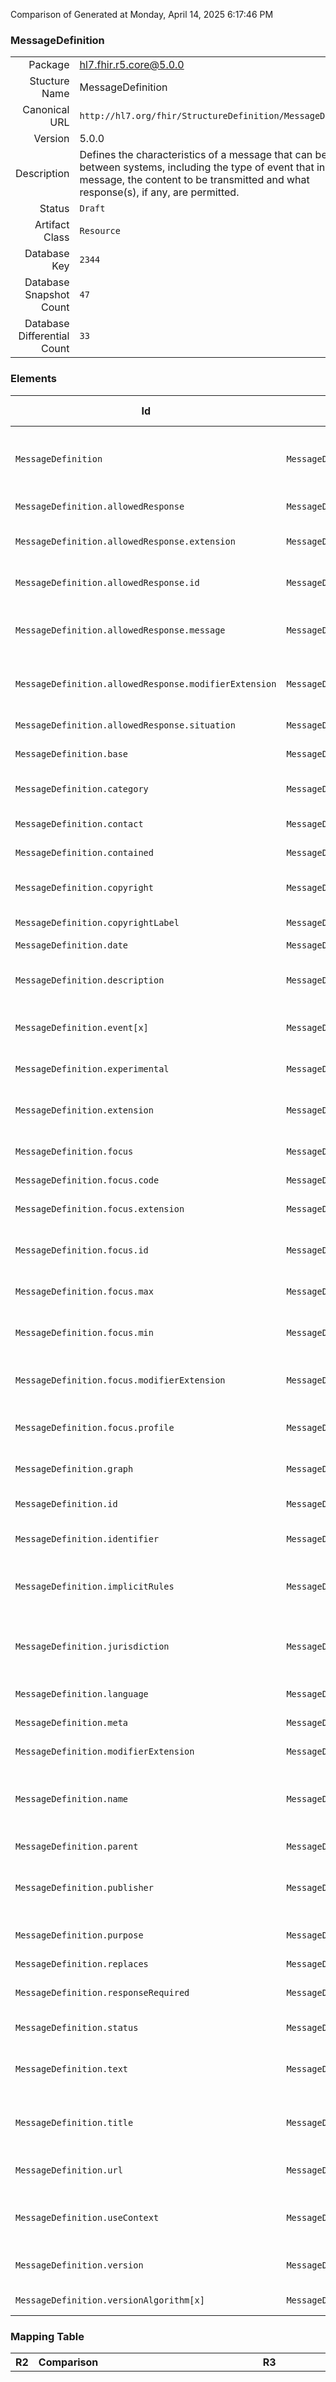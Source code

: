 Comparison of 
Generated at Monday, April 14, 2025 6:17:46 PM

### MessageDefinition

|      |     |
| ---: | --- |
| Package | hl7.fhir.r5.core@5.0.0 |
| Stucture Name | MessageDefinition |
| Canonical URL | `http://hl7.org/fhir/StructureDefinition/MessageDefinition` |
| Version | 5.0.0 |
| Description | Defines the characteristics of a message that can be shared between systems, including the type of event that initiates the message, the content to be transmitted and what response(s), if any, are permitted. |
| Status | `Draft` |
| Artifact Class | `Resource` |
| Database Key | `2344` |
| Database Snapshot Count | `47` |
| Database Differential Count | `33` |

### Elements

| Id | Path | Name | Base Path | Short | Cardinality | Collated Type | Binding Strength | Binding Value Set |
| -- | ---- | ---- | --------- | ----- | ----------- | ------------- | ---------------- | ----------------- |
| `MessageDefinition` | `MessageDefinition` | `MessageDefinition` | MessageDefinition | A resource that defines a type of message that can be exchanged between systems | 0..* | MessageDefinition |  |  |
| `MessageDefinition.allowedResponse` | `MessageDefinition.allowedResponse` | `allowedResponse` | MessageDefinition.allowedResponse | Responses to this message | 0..* | BackboneElement |  |  |
| `MessageDefinition.allowedResponse.extension` | `MessageDefinition.allowedResponse.extension` | `extension` | Element.extension | Additional content defined by implementations | 0..* | Extension |  |  |
| `MessageDefinition.allowedResponse.id` | `MessageDefinition.allowedResponse.id` | `id` | Element.id | Unique id for inter-element referencing | 0..1 | id |  |  |
| `MessageDefinition.allowedResponse.message` | `MessageDefinition.allowedResponse.message` | `message` | MessageDefinition.allowedResponse.message | Reference to allowed message definition response | 1..1 | canonical(http://hl7.org/fhir/StructureDefinition/MessageDefinition) |  |  |
| `MessageDefinition.allowedResponse.modifierExtension` | `MessageDefinition.allowedResponse.modifierExtension` | `modifierExtension` | BackboneElement.modifierExtension | Extensions that cannot be ignored even if unrecognized | 0..* | Extension |  |  |
| `MessageDefinition.allowedResponse.situation` | `MessageDefinition.allowedResponse.situation` | `situation` | MessageDefinition.allowedResponse.situation | When should this response be used | 0..1 | markdown |  |  |
| `MessageDefinition.base` | `MessageDefinition.base` | `base` | MessageDefinition.base | Definition this one is based on | 0..1 | canonical(http://hl7.org/fhir/StructureDefinition/MessageDefinition) |  |  |
| `MessageDefinition.category` | `MessageDefinition.category` | `category` | MessageDefinition.category | consequence \| currency \| notification | 0..1 | code | `Required` | `http://hl7.org/fhir/ValueSet/message-significance-category|5.0.0` |
| `MessageDefinition.contact` | `MessageDefinition.contact` | `contact` | MessageDefinition.contact | Contact details for the publisher | 0..* | ContactDetail |  |  |
| `MessageDefinition.contained` | `MessageDefinition.contained` | `contained` | DomainResource.contained | Contained, inline Resources | 0..* | Resource |  |  |
| `MessageDefinition.copyright` | `MessageDefinition.copyright` | `copyright` | MessageDefinition.copyright | Use and/or publishing restrictions | 0..1 | markdown |  |  |
| `MessageDefinition.copyrightLabel` | `MessageDefinition.copyrightLabel` | `copyrightLabel` | MessageDefinition.copyrightLabel | Copyright holder and year(s) | 0..1 | string |  |  |
| `MessageDefinition.date` | `MessageDefinition.date` | `date` | MessageDefinition.date | Date last changed | 1..1 | dateTime |  |  |
| `MessageDefinition.description` | `MessageDefinition.description` | `description` | MessageDefinition.description | Natural language description of the message definition | 0..1 | markdown |  |  |
| `MessageDefinition.event[x]` | `MessageDefinition.event[x]` | `event[x]` | MessageDefinition.event[x] | Event code  or link to the EventDefinition | 1..1 | Coding, uri | `Example` | `http://hl7.org/fhir/ValueSet/message-events` |
| `MessageDefinition.experimental` | `MessageDefinition.experimental` | `experimental` | MessageDefinition.experimental | For testing purposes, not real usage | 0..1 | boolean |  |  |
| `MessageDefinition.extension` | `MessageDefinition.extension` | `extension` | DomainResource.extension | Additional content defined by implementations | 0..* | Extension |  |  |
| `MessageDefinition.focus` | `MessageDefinition.focus` | `focus` | MessageDefinition.focus | Resource(s) that are the subject of the event | 0..* | BackboneElement |  |  |
| `MessageDefinition.focus.code` | `MessageDefinition.focus.code` | `code` | MessageDefinition.focus.code | Type of resource | 1..1 | code | `Required` | `http://hl7.org/fhir/ValueSet/resource-types|5.0.0` |
| `MessageDefinition.focus.extension` | `MessageDefinition.focus.extension` | `extension` | Element.extension | Additional content defined by implementations | 0..* | Extension |  |  |
| `MessageDefinition.focus.id` | `MessageDefinition.focus.id` | `id` | Element.id | Unique id for inter-element referencing | 0..1 | id |  |  |
| `MessageDefinition.focus.max` | `MessageDefinition.focus.max` | `max` | MessageDefinition.focus.max | Maximum number of focuses of this type | 0..1 | string |  |  |
| `MessageDefinition.focus.min` | `MessageDefinition.focus.min` | `min` | MessageDefinition.focus.min | Minimum number of focuses of this type | 1..1 | unsignedInt |  |  |
| `MessageDefinition.focus.modifierExtension` | `MessageDefinition.focus.modifierExtension` | `modifierExtension` | BackboneElement.modifierExtension | Extensions that cannot be ignored even if unrecognized | 0..* | Extension |  |  |
| `MessageDefinition.focus.profile` | `MessageDefinition.focus.profile` | `profile` | MessageDefinition.focus.profile | Profile that must be adhered to by focus | 0..1 | canonical(http://hl7.org/fhir/StructureDefinition/StructureDefinition) |  |  |
| `MessageDefinition.graph` | `MessageDefinition.graph` | `graph` | MessageDefinition.graph | Canonical reference to a GraphDefinition | 0..1 | canonical(http://hl7.org/fhir/StructureDefinition/GraphDefinition) |  |  |
| `MessageDefinition.id` | `MessageDefinition.id` | `id` | Resource.id | Logical id of this artifact | 0..1 | id |  |  |
| `MessageDefinition.identifier` | `MessageDefinition.identifier` | `identifier` | MessageDefinition.identifier | Business Identifier for a given MessageDefinition | 0..* | Identifier |  |  |
| `MessageDefinition.implicitRules` | `MessageDefinition.implicitRules` | `implicitRules` | Resource.implicitRules | A set of rules under which this content was created | 0..1 | uri |  |  |
| `MessageDefinition.jurisdiction` | `MessageDefinition.jurisdiction` | `jurisdiction` | MessageDefinition.jurisdiction | Intended jurisdiction for message definition (if applicable) | 0..* | CodeableConcept | `Extensible` | `http://hl7.org/fhir/ValueSet/jurisdiction` |
| `MessageDefinition.language` | `MessageDefinition.language` | `language` | Resource.language | Language of the resource content | 0..1 | code | `Required` | `http://hl7.org/fhir/ValueSet/all-languages|5.0.0` |
| `MessageDefinition.meta` | `MessageDefinition.meta` | `meta` | Resource.meta | Metadata about the resource | 0..1 | Meta |  |  |
| `MessageDefinition.modifierExtension` | `MessageDefinition.modifierExtension` | `modifierExtension` | DomainResource.modifierExtension | Extensions that cannot be ignored | 0..* | Extension |  |  |
| `MessageDefinition.name` | `MessageDefinition.name` | `name` | MessageDefinition.name | Name for this message definition (computer friendly) | 0..1 | string |  |  |
| `MessageDefinition.parent` | `MessageDefinition.parent` | `parent` | MessageDefinition.parent | Protocol/workflow this is part of | 0..* | canonical(http://hl7.org/fhir/StructureDefinition/ActivityDefinition), canonical(http://hl7.org/fhir/StructureDefinition/PlanDefinition) |  |  |
| `MessageDefinition.publisher` | `MessageDefinition.publisher` | `publisher` | MessageDefinition.publisher | Name of the publisher/steward (organization or individual) | 0..1 | string |  |  |
| `MessageDefinition.purpose` | `MessageDefinition.purpose` | `purpose` | MessageDefinition.purpose | Why this message definition is defined | 0..1 | markdown |  |  |
| `MessageDefinition.replaces` | `MessageDefinition.replaces` | `replaces` | MessageDefinition.replaces | Takes the place of | 0..* | canonical(http://hl7.org/fhir/StructureDefinition/MessageDefinition) |  |  |
| `MessageDefinition.responseRequired` | `MessageDefinition.responseRequired` | `responseRequired` | MessageDefinition.responseRequired | always \| on-error \| never \| on-success | 0..1 | code | `Required` | `http://hl7.org/fhir/ValueSet/messageheader-response-request|5.0.0` |
| `MessageDefinition.status` | `MessageDefinition.status` | `status` | MessageDefinition.status | draft \| active \| retired \| unknown | 1..1 | code | `Required` | `http://hl7.org/fhir/ValueSet/publication-status|5.0.0` |
| `MessageDefinition.text` | `MessageDefinition.text` | `text` | DomainResource.text | Text summary of the resource, for human interpretation | 0..1 | Narrative |  |  |
| `MessageDefinition.title` | `MessageDefinition.title` | `title` | MessageDefinition.title | Name for this message definition (human friendly) | 0..1 | string |  |  |
| `MessageDefinition.url` | `MessageDefinition.url` | `url` | MessageDefinition.url | The cannonical URL for a given MessageDefinition | 0..1 | uri |  |  |
| `MessageDefinition.useContext` | `MessageDefinition.useContext` | `useContext` | MessageDefinition.useContext | The context that the content is intended to support | 0..* | UsageContext |  |  |
| `MessageDefinition.version` | `MessageDefinition.version` | `version` | MessageDefinition.version | Business version of the message definition | 0..1 | string |  |  |
| `MessageDefinition.versionAlgorithm[x]` | `MessageDefinition.versionAlgorithm[x]` | `versionAlgorithm[x]` | MessageDefinition.versionAlgorithm[x] | How to compare versions | 0..1 | Coding, string | `Extensible` | `http://hl7.org/fhir/ValueSet/version-algorithm` |
### Mapping Table

| R2 | Comparison | R3 | Comparison | R4 | Comparison | R4B | Comparison | R5
| --- | --- | --- | --- | --- | --- | --- | --- | ---
| | | [MessageDefinition](/docs/R3/Resources/MessageDefinition.md)<br/> `http://hl7.org/fhir/StructureDefinition/MessageDefinition\|3.0.2` | →→→→→→→<br/>`RelatedTo`<br/>- DBKey: `484`<br/>- Reviewed: `n/a`<br/>- By: `n/a`<br/>- Identical: `False`<br/>→→→→→→→<hr/>←←←←←←←<br/>`SourceIsBroaderThanTarget`<br/>- DBKey: `678`<br/>- Reviewed: `n/a`<br/>- By: `n/a`<br/>- Identical: `False`<br/>←←←←←←←| [MessageDefinition](/docs/R4/Resources/MessageDefinition.md)<br/> `http://hl7.org/fhir/StructureDefinition/MessageDefinition\|4.0.1` | →→→→→→→<br/>`Equivalent`<br/>- DBKey: `1547`<br/>- Reviewed: `n/a`<br/>- By: `n/a`<br/>- Identical: `False`<br/>→→→→→→→<hr/>←←←←←←←<br/>`Equivalent`<br/>- DBKey: `1548`<br/>- Reviewed: `n/a`<br/>- By: `n/a`<br/>- Identical: `False`<br/>←←←←←←←| [MessageDefinition](/docs/R4B/Resources/MessageDefinition.md)<br/> `http://hl7.org/fhir/StructureDefinition/MessageDefinition\|4.3.0` | →→→→→→→<br/>`RelatedTo`<br/>- DBKey: `1009`<br/>- Reviewed: `n/a`<br/>- By: `n/a`<br/>- Identical: `False`<br/>→→→→→→→<hr/>←←←←←←←<br/>`SourceIsBroaderThanTarget`<br/>- DBKey: `1238`<br/>- Reviewed: `n/a`<br/>- By: `n/a`<br/>- Identical: `False`<br/>←←←←←←←| [MessageDefinition](/docs/R5/Resources/MessageDefinition.md)<br/> `http://hl7.org/fhir/StructureDefinition/MessageDefinition\|5.0.0` 

### Element Mappings


#### Map Group 0

This group is centered on the Structure Definition MessageDefinition from hl7.fhir.r5.core@5.0.0 (R5, key 5).
All elements from this structure are listed while other structures only show contents that have relationships with those elements.

| *No Map* | Relationship | [R3 MessageDefinition](/docs/R3/Resources/MessageDefinition.md)| Relationship | [R4 MessageDefinition](/docs/R4/Resources/MessageDefinition.md)| Relationship | [R4B MessageDefinition](/docs/R4B/Resources/MessageDefinition.md)| Relationship | R5 MessageDefinition
| --- | --- | --- | --- | --- | --- | --- | --- | ---
| | | `MessageDefinition`| →→→→ _SourceIsNarrowerThanTarget_ →→→→ <br/>(16104)<hr/>←←←← _SourceIsBroaderThanTarget_ ←←←← <br/>(16105)| `MessageDefinition`| _Equivalent_<br/>(30106/30107)| `MessageDefinition`| →→→→ _SourceIsNarrowerThanTarget_ →→→→ <br/>(44893)<hr/>←←←← _SourceIsBroaderThanTarget_ ←←←← <br/>(44894)| **`MessageDefinition`**
| | | `MessageDefinition.id`| _Equivalent_<br/>(16106/16107)| `MessageDefinition.id`| _Equivalent_<br/>(30108/30109)| `MessageDefinition.id`| _Equivalent_<br/>(44895/44896)| **`MessageDefinition.id`**
| | | `MessageDefinition.meta`| →→→→ _SourceIsNarrowerThanTarget_ →→→→ <br/>(16108)<hr/>←←←← _SourceIsBroaderThanTarget_ ←←←← <br/>(16109)| `MessageDefinition.meta`| _Equivalent_<br/>(30110/30111)| `MessageDefinition.meta`| _Equivalent_<br/>(44897/44898)| **`MessageDefinition.meta`**
| | | `MessageDefinition.implicitRules`| _Equivalent_<br/>(16110/16111)| `MessageDefinition.implicitRules`| _Equivalent_<br/>(30112/30113)| `MessageDefinition.implicitRules`| _Equivalent_<br/>(44899/44900)| **`MessageDefinition.implicitRules`**
| | | `MessageDefinition.language`| →→→→ _SourceIsNarrowerThanTarget_ →→→→ <br/>(16112)<hr/>←←←← _SourceIsNarrowerThanTarget_ ←←←← <br/>(16113)| `MessageDefinition.language`| _Equivalent_<br/>(30114/30115)| `MessageDefinition.language`| _Equivalent_<br/>(44901/44902)| **`MessageDefinition.language`**
| | | `MessageDefinition.text`| _Equivalent_<br/>(16114/16115)| `MessageDefinition.text`| _Equivalent_<br/>(30116/30117)| `MessageDefinition.text`| _Equivalent_<br/>(44903/44904)| **`MessageDefinition.text`**
| | | `MessageDefinition.contained`| _Equivalent_<br/>(16116/16117)| `MessageDefinition.contained`| _Equivalent_<br/>(30118/30119)| `MessageDefinition.contained`| _Equivalent_<br/>(44905/44906)| **`MessageDefinition.contained`**
| | | `MessageDefinition.extension`| _Equivalent_<br/>(16118/16119)| `MessageDefinition.extension`| _Equivalent_<br/>(30120/30121)| `MessageDefinition.extension`| _Equivalent_<br/>(44907/44908)| **`MessageDefinition.extension`**
| | | `MessageDefinition.modifierExtension`| _Equivalent_<br/>(16120/16121)| `MessageDefinition.modifierExtension`| _Equivalent_<br/>(30122/30123)| `MessageDefinition.modifierExtension`| _Equivalent_<br/>(44909/44910)| **`MessageDefinition.modifierExtension`**
| | | `MessageDefinition.url`| _Equivalent_<br/>(16122/16123)| `MessageDefinition.url`| _Equivalent_<br/>(30124/30125)| `MessageDefinition.url`| _Equivalent_<br/>(44911/44912)| **`MessageDefinition.url`**
| | | `MessageDefinition.identifier`| →→→→ _SourceIsNarrowerThanTarget_ →→→→ <br/>(16124)<hr/>←←←← _SourceIsBroaderThanTarget_ ←←←← <br/>(16125)| `MessageDefinition.identifier`| _Equivalent_<br/>(30126/30127)| `MessageDefinition.identifier`| _Equivalent_<br/>(44913/44914)| **`MessageDefinition.identifier`**
| | | `MessageDefinition.version`| _Equivalent_<br/>(16126/16127)| `MessageDefinition.version`| _Equivalent_<br/>(30128/30129)| `MessageDefinition.version`| _Equivalent_<br/>(44915/44916)| **`MessageDefinition.version`**
| | | | | | | | | **`MessageDefinition.versionAlgorithm[x]`**
| | | `MessageDefinition.name`| _Equivalent_<br/>(16128/16129)| `MessageDefinition.name`| _Equivalent_<br/>(30130/30131)| `MessageDefinition.name`| _Equivalent_<br/>(44917/44918)| **`MessageDefinition.name`**
| | | `MessageDefinition.title`| _Equivalent_<br/>(16130/16131)| `MessageDefinition.title`| _Equivalent_<br/>(30132/30133)| `MessageDefinition.title`| _Equivalent_<br/>(44919/44920)| **`MessageDefinition.title`**
| | | `MessageDefinition.replaces`| →→→→ _SourceIsBroaderThanTarget_ →→→→ <br/>(16156)<hr/>←←←← _SourceIsBroaderThanTarget_ ←←←← <br/>(16157)| `MessageDefinition.replaces`| _Equivalent_<br/>(30134/30135)| `MessageDefinition.replaces`| _Equivalent_<br/>(44921/44922)| **`MessageDefinition.replaces`**
| | | `MessageDefinition.status`| _Equivalent_<br/>(16132/16133)| `MessageDefinition.status`| _Equivalent_<br/>(30136/30137)| `MessageDefinition.status`| _Equivalent_<br/>(44923/44924)| **`MessageDefinition.status`**
| | | `MessageDefinition.experimental`| _Equivalent_<br/>(16134/16135)| `MessageDefinition.experimental`| _Equivalent_<br/>(30138/30139)| `MessageDefinition.experimental`| _Equivalent_<br/>(44925/44926)| **`MessageDefinition.experimental`**
| | | `MessageDefinition.date`| _Equivalent_<br/>(16136/16137)| `MessageDefinition.date`| _Equivalent_<br/>(30140/30141)| `MessageDefinition.date`| _Equivalent_<br/>(44927/44928)| **`MessageDefinition.date`**
| | | `MessageDefinition.publisher`| _Equivalent_<br/>(16138/16139)| `MessageDefinition.publisher`| _Equivalent_<br/>(30142/30143)| `MessageDefinition.publisher`| _Equivalent_<br/>(44929/44930)| **`MessageDefinition.publisher`**
| | | `MessageDefinition.contact`| _Equivalent_<br/>(16140/16141)| `MessageDefinition.contact`| _Equivalent_<br/>(30144/30145)| `MessageDefinition.contact`| _Equivalent_<br/>(44931/44932)| **`MessageDefinition.contact`**
| | | `MessageDefinition.description`| _Equivalent_<br/>(16142/16143)| `MessageDefinition.description`| _Equivalent_<br/>(30146/30147)| `MessageDefinition.description`| _Equivalent_<br/>(44933/44934)| **`MessageDefinition.description`**
| | | `MessageDefinition.useContext`| _Equivalent_<br/>(16144/16145)| `MessageDefinition.useContext`| _Equivalent_<br/>(30148/30149)| `MessageDefinition.useContext`| _Equivalent_<br/>(44935/44936)| **`MessageDefinition.useContext`**
| | | `MessageDefinition.jurisdiction`| _Equivalent_<br/>(16146/16147)| `MessageDefinition.jurisdiction`| _Equivalent_<br/>(30150/30151)| `MessageDefinition.jurisdiction`| _Equivalent_<br/>(44937/44938)| **`MessageDefinition.jurisdiction`**
| | | `MessageDefinition.purpose`| _Equivalent_<br/>(16148/16149)| `MessageDefinition.purpose`| _Equivalent_<br/>(30152/30153)| `MessageDefinition.purpose`| _Equivalent_<br/>(44939/44940)| **`MessageDefinition.purpose`**
| | | `MessageDefinition.copyright`| _Equivalent_<br/>(16150/16151)| `MessageDefinition.copyright`| _Equivalent_<br/>(30154/30155)| `MessageDefinition.copyright`| _Equivalent_<br/>(44941/44942)| **`MessageDefinition.copyright`**
| | | | | | | | | **`MessageDefinition.copyrightLabel`**
| | | `MessageDefinition.base`| →→→→ _SourceIsBroaderThanTarget_ →→→→ <br/>(16152)<hr/>←←←← _SourceIsBroaderThanTarget_ ←←←← <br/>(16153)| `MessageDefinition.base`| _Equivalent_<br/>(30156/30157)| `MessageDefinition.base`| _Equivalent_<br/>(44943/44944)| **`MessageDefinition.base`**
| | | `MessageDefinition.parent`| →→→→ _SourceIsBroaderThanTarget_ →→→→ <br/>(16154)<hr/>←←←← _SourceIsBroaderThanTarget_ ←←←← <br/>(16155)| `MessageDefinition.parent`| _Equivalent_<br/>(30158/30159)| `MessageDefinition.parent`| _Equivalent_<br/>(44945/44946)| **`MessageDefinition.parent`**
| | | `MessageDefinition.event`| →→→→ _SourceIsNarrowerThanTarget_ →→→→ <br/>(1198)<hr/>←←←← _SourceIsBroaderThanTarget_ ←←←← <br/>(1609)| `MessageDefinition.event[x]`| _Equivalent_<br/>(30160/30161)| `MessageDefinition.event[x]`| _Equivalent_<br/>(44947/44948)| **`MessageDefinition.event[x]`**
| | | `MessageDefinition.category`| _Equivalent_<br/>(16158/16159)| `MessageDefinition.category`| _Equivalent_<br/>(30162/30163)| `MessageDefinition.category`| _Equivalent_<br/>(44949/44950)| **`MessageDefinition.category`**
| | | `MessageDefinition.focus`| _Equivalent_<br/>(16160/16161)| `MessageDefinition.focus`| _Equivalent_<br/>(30164/30165)| `MessageDefinition.focus`| _Equivalent_<br/>(44951/44952)| **`MessageDefinition.focus`**
| | | `MessageDefinition.focus.id`| _Equivalent_<br/>(16162/16163)| `MessageDefinition.focus.id`| _Equivalent_<br/>(30166/30167)| `MessageDefinition.focus.id`| _Equivalent_<br/>(44953/44954)| **`MessageDefinition.focus.id`**
| | | `MessageDefinition.focus.extension`| _Equivalent_<br/>(16164/16165)| `MessageDefinition.focus.extension`| _Equivalent_<br/>(30168/30169)| `MessageDefinition.focus.extension`| _Equivalent_<br/>(44955/44956)| **`MessageDefinition.focus.extension`**
| | | `MessageDefinition.focus.modifierExtension`| _Equivalent_<br/>(16166/16167)| `MessageDefinition.focus.modifierExtension`| _Equivalent_<br/>(30170/30171)| `MessageDefinition.focus.modifierExtension`| _Equivalent_<br/>(44957/44958)| **`MessageDefinition.focus.modifierExtension`**
| | | `MessageDefinition.focus.code`| →→→→ _Equivalent_ →→→→ <br/>(16168)<hr/>←←←← _SourceIsBroaderThanTarget_ ←←←← <br/>(16169)| `MessageDefinition.focus.code`| →→→→ _Equivalent_ →→→→ <br/>(30172)<hr/>←←←← _SourceIsNarrowerThanTarget_ ←←←← <br/>(30173)| `MessageDefinition.focus.code`| →→→→ _Equivalent_ →→→→ <br/>(44959)<hr/>←←←← _SourceIsBroaderThanTarget_ ←←←← <br/>(44960)| **`MessageDefinition.focus.code`**
| | | `MessageDefinition.focus.profile`| →→→→ _SourceIsBroaderThanTarget_ →→→→ <br/>(16170)<hr/>←←←← _SourceIsBroaderThanTarget_ ←←←← <br/>(16171)| `MessageDefinition.focus.profile`| _Equivalent_<br/>(30174/30175)| `MessageDefinition.focus.profile`| _Equivalent_<br/>(44961/44962)| **`MessageDefinition.focus.profile`**
| | | `MessageDefinition.focus.min`| →→→→ _SourceIsNarrowerThanTarget_ →→→→ <br/>(16172)<hr/>←←←← _Equivalent_ ←←←← <br/>(16173)| `MessageDefinition.focus.min`| _Equivalent_<br/>(30176/30177)| `MessageDefinition.focus.min`| _Equivalent_<br/>(44963/44964)| **`MessageDefinition.focus.min`**
| | | `MessageDefinition.focus.max`| _Equivalent_<br/>(16174/16175)| `MessageDefinition.focus.max`| _Equivalent_<br/>(30178/30179)| `MessageDefinition.focus.max`| _Equivalent_<br/>(44965/44966)| **`MessageDefinition.focus.max`**
| | | `MessageDefinition.responseRequired`| →→→→ _SourceIsNarrowerThanTarget_ →→→→ <br/>(16176)<hr/>←←←← _SourceIsNarrowerThanTarget_ ←←←← <br/>(16177)| `MessageDefinition.responseRequired`| _Equivalent_<br/>(30180/30181)| `MessageDefinition.responseRequired`| _Equivalent_<br/>(44967/44968)| **`MessageDefinition.responseRequired`**
| | | `MessageDefinition.allowedResponse`| _Equivalent_<br/>(16178/16179)| `MessageDefinition.allowedResponse`| _Equivalent_<br/>(30182/30183)| `MessageDefinition.allowedResponse`| _Equivalent_<br/>(44969/44970)| **`MessageDefinition.allowedResponse`**
| | | `MessageDefinition.allowedResponse.id`| _Equivalent_<br/>(16180/16181)| `MessageDefinition.allowedResponse.id`| _Equivalent_<br/>(30184/30185)| `MessageDefinition.allowedResponse.id`| _Equivalent_<br/>(44971/44972)| **`MessageDefinition.allowedResponse.id`**
| | | `MessageDefinition.allowedResponse.extension`| _Equivalent_<br/>(16182/16183)| `MessageDefinition.allowedResponse.extension`| _Equivalent_<br/>(30186/30187)| `MessageDefinition.allowedResponse.extension`| _Equivalent_<br/>(44973/44974)| **`MessageDefinition.allowedResponse.extension`**
| | | `MessageDefinition.allowedResponse.modifierExtension`| _Equivalent_<br/>(16184/16185)| `MessageDefinition.allowedResponse.modifierExtension`| _Equivalent_<br/>(30188/30189)| `MessageDefinition.allowedResponse.modifierExtension`| _Equivalent_<br/>(44975/44976)| **`MessageDefinition.allowedResponse.modifierExtension`**
| | | `MessageDefinition.allowedResponse.message`| →→→→ _SourceIsBroaderThanTarget_ →→→→ <br/>(16186)<hr/>←←←← _SourceIsBroaderThanTarget_ ←←←← <br/>(16187)| `MessageDefinition.allowedResponse.message`| _Equivalent_<br/>(30190/30191)| `MessageDefinition.allowedResponse.message`| _Equivalent_<br/>(44977/44978)| **`MessageDefinition.allowedResponse.message`**
| | | `MessageDefinition.allowedResponse.situation`| _Equivalent_<br/>(16188/16189)| `MessageDefinition.allowedResponse.situation`| _Equivalent_<br/>(30192/30193)| `MessageDefinition.allowedResponse.situation`| _Equivalent_<br/>(44979/44980)| **`MessageDefinition.allowedResponse.situation`**
| | | | | `MessageDefinition.graph`| _Equivalent_<br/>(30194/30195)| `MessageDefinition.graph`| →→→→ _SourceIsBroaderThanTarget_ →→→→ <br/>(44981)<hr/>←←←← _SourceIsNarrowerThanTarget_ ←←←← <br/>(44982)| **`MessageDefinition.graph`**
| | | *44 of 44 elements used* | | *45 of 45 elements used* | | *45 of 45 elements used* | | *47 of 47 elements used* 

